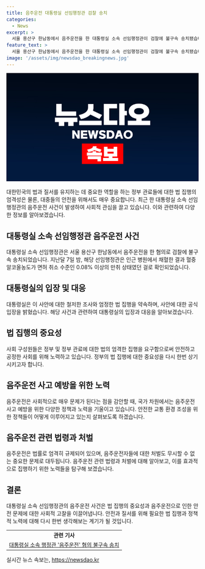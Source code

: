 ```yaml
---
title: 음주운전 대통령실 선임행정관 검찰 송치
categories:
  - News
excerpt: >
  서울 용산구 한남동에서 음주운전을 한 대통령실 소속 선임행정관이 검찰에 불구속 송치됐습니다. 음주로 적발된 행정관은 혈중알코올농도가 면허 취소 수준이었고, 대통령실은 엄정한 조치를 취할 것이라 밝혀졌습니다.
feature_text: >
  서울 용산구 한남동에서 음주운전을 한 대통령실 소속 선임행정관이 검찰에 불구속 송치됐습니다. 음주로 적발된 행정관은 혈중알코올농도가 면허 취소 수준이었고, 대통령실은 엄정한 조치를 취할 것이라 밝혀졌습니다.
image: '/assets/img/newsdao_breakingnews.jpg'
---
```


<p><img src="/assets/img/newsdao_breakingnews.jpg" alt="bookingtag 속보" /></p>

<p data-ke-size="size16">대한민국의 법과 질서를 유지하는 데 중요한 역할을 하는 정부 관료들에 대한 법 집행의 엄격성은 물론, 대중들의 안전을 위해서도 매우 중요합니다. 최근 한 대통령실 소속 선임행정관의 음주운전 사건이 발생하여 사회적 관심을 끌고 있습니다. 이와 관련하여 다양한 정보를 알아보겠습니다.</p>

<h2 data-ke-size="size26">대통령실 소속 선임행정관 음주운전 사건</h2>

<p data-ke-size="size16">대통령실 소속 선임행정관은 서울 용산구 한남동에서 음주운전을 한 혐의로 검찰에 불구속 송치되었습니다. 지난달 7일 밤, 해당 선임행정관은 인근 병원에서 채혈한 결과 혈중알코올농도가 면허 취소 수준인 0.08% 이상의 만취 상태였던 걸로 확인되었습니다.</p>

<h2 data-ke-size="size26">대통령실의 입장 및 대응</h2>

<p data-ke-size="size16">대통령실은 이 사안에 대한 철저한 조사와 엄정한 법 집행을 약속하며, 사안에 대한 공식 입장을 밝혔습니다. 해당 사건과 관련하여 대통령실의 입장과 대응을 알아보겠습니다.</p>

<h2 data-ke-size="size26">법 집행의 중요성</h2>

<p data-ke-size="size16">사회 구성원들은 정부 및 정부 관료에 대한 법의 엄격한 집행을 요구함으로써 안전하고 공정한 사회를 위해 노력하고 있습니다. 정부의 법 집행에 대한 중요성을 다시 한번 상기시키고자 합니다.</p>

<h2 data-ke-size="size26">음주운전 사고 예방을 위한 노력</h2>

<p data-ke-size="size16">음주운전은 사회적으로 매우 문제가 된다는 점을 감안할 때, 국가 차원에서는 음주운전 사고 예방을 위한 다양한 정책과 노력을 기울이고 있습니다. 안전한 교통 환경 조성을 위한 정책들이 어떻게 이루어지고 있는지 살펴보도록 하겠습니다.</p>

<h2 data-ke-size="size26">음주운전 관련 법령과 처벌</h2>

<p data-ke-size="size16">음주운전은 법률로 엄격히 규제되어 있으며, 음주운전자들에 대한 처벌도 무시할 수 없는 중요한 문제로 대두됩니다. 음주운전 관련 법령과 처벌에 대해 알아보고, 이를 효과적으로 집행하기 위한 노력들을 탐구해 보겠습니다.</p>

<h2 data-ke-size="size26">결론</h2>

<p data-ke-size="size16">대통령실 소속 선임행정관의 음주운전 사건은 법 집행의 중요성과 음주운전으로 인한 안전 문제에 대한 사회적 고찰을 이끌어냅니다. 안전과 질서를 위해 필요한 법 집행과 정책적 노력에 대해 다시 한번 생각해보는 계기가 될 것입니다.</p>

<table>
  <tbody>
    <tr>
      <td style="text-align: center; height: 17px;"><b>관련 기사</b></td>
    </tr>
    <tr>
      <td style="text-align: center; height: 17px;"><a href="https://www.yna.co.kr/view/AKR20220331111951001" target="_blank" rel="noopener">대통령실 소속 행정관 '음주운전' 혐의 불구속 송치</a></td>
    </tr>
  </tbody>
</table>
실시간 뉴스 속보는, <a href="https://newsdao.kr" rel="dofollow">https://newsdao.kr</a>


